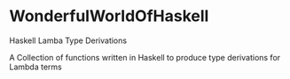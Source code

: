 # WonderfulWorldOfHaskell
Haskell Lamba Type Derivations

A Collection of functions written in Haskell to produce type derivations for Lambda terms
